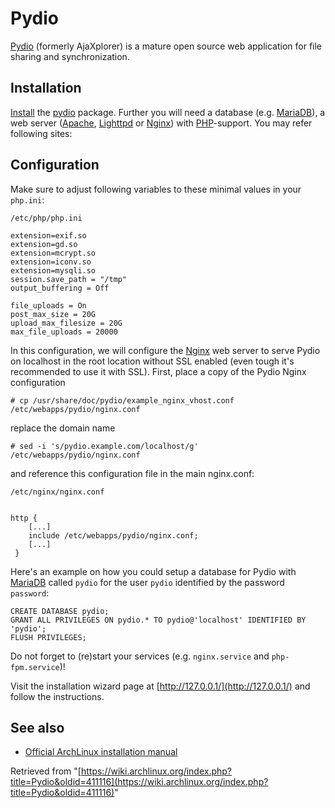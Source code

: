 # Pydio

[Pydio](https://pydio.com/) (formerly AjaXplorer) is a mature open source web application for file sharing and synchronization.

## Installation

[Install](/index.php/Install "Install") the [pydio](https://aur.archlinux.org/packages/pydio/) package. Further you will need a database (e.g. [MariaDB](/index.php/MariaDB "MariaDB")), a web server ([Apache](/index.php/Apache "Apache"), [Lighttpd](/index.php/Lighttpd "Lighttpd") or [Nginx](/index.php/Nginx "Nginx")) with [PHP](/index.php/PHP "PHP")-support. You may refer following sites:

## Configuration

Make sure to adjust following variables to these minimal values in your `php.ini`:

 `/etc/php/php.ini` 

```
extension=exif.so
extension=gd.so
extension=mcrypt.so
extension=iconv.so
extension=mysqli.so
session.save_path = "/tmp"
output_buffering = Off

file_uploads = On
post_max_size = 20G
upload_max_filesize = 20G
max_file_uploads = 20000

```

In this configuration, we will configure the [Nginx](/index.php/Nginx "Nginx") web server to serve Pydio on localhost in the root location without SSL enabled (even tough it's recommended to use it with SSL). First, place a copy of the Pydio Nginx configuration

```
# cp /usr/share/doc/pydio/example_nginx_vhost.conf /etc/webapps/pydio/nginx.conf

```

replace the domain name

```
# sed -i 's/pydio.example.com/localhost/g' /etc/webapps/pydio/nginx.conf

```

and reference this configuration file in the main nginx.conf:

 `/etc/nginx/nginx.conf` 

```

http {
    [...]
    include /etc/webapps/pydio/nginx.conf;
    [...]
 }

```

Here's an example on how you could setup a database for Pydio with [MariaDB](/index.php/MariaDB "MariaDB") called `pydio` for the user `pydio` identified by the password `password`:

```
CREATE DATABASE pydio;
GRANT ALL PRIVILEGES ON pydio.* TO pydio@'localhost' IDENTIFIED BY 'pydio';
FLUSH PRIVILEGES;

```

Do not forget to (re)start your services (e.g. `nginx.service` and `php-fpm.service`)!

Visit the installation wizard page at [http://127.0.0.1/](http://127.0.0.1/) and follow the instructions.

## See also

*   [Official ArchLinux installation manual](https://pyd.io/archlinux/)

Retrieved from "[https://wiki.archlinux.org/index.php?title=Pydio&oldid=411116](https://wiki.archlinux.org/index.php?title=Pydio&oldid=411116)"